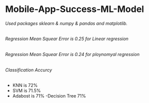 # Mobile-App-Success-ML-Model

###### Used packages sklearn & numpy & pandas and matplotlib.

###### Regression Mean Squear Error is 0.25 for Linear regression

###### Regression Mean Squear Error is 0.24 for ploynomyal regression

###### Classification Accurcy
- KNN is 72%
- SVM is 71.5%
- Adabost is 71%
-Decision Tree 71%
